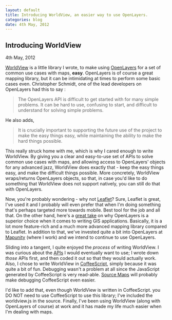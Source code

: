 ```yaml
---
layout: default
title: Introducing WorldView, an easier way to use OpenLayers.
categories: blog
date: 4th May, 2012 
---
```

<div class = 'page-header'>
  <h2 class = 'article-header'>
    Introducing WorldView
  </h2>
  <div class = 'details'>
    4th May, 2012
  </div>
</div>

&#x20; <a href = "https://github.com/shreyas-satish/worldview" target="_blank">WorldView</a> is a little library I wrote, to make using <a href = "http://openlayers.org" target="_blank">OpenLayers</a> for a set of common use cases with maps, **easy**. OpenLayers is of course a great mapping library, but it can be intimidating at times to perform some basic cases even. Christopher Schmidt, one of the lead developers on OpenLayers had this to say :

> The OpenLayers API is difficult to get started with for many simple problems. It can be hard to use, confusing to start, and difficult to understand for solving simple problems. 

He also adds,

> It is crucially important to supporting the future use of the project to make the easy things easy, while maintaining the ability to make the hard things possible.

This really struck home with me, which is why I cared enough to write WorldView. By giving you a clear and easy-to-use set of APIs to solve common use cases with maps, and allowing access to OpenLayers' objects for any advanced jazz, WorldView does exactly that - keep the easy things easy, and make the difficult things possible. More concretely, WorldView wraps/returns OpenLayers objects, so that, in case you'd like to do something that WorldView does not support natively, you can still do that with OpenLayers. 

Now, you're probably wondering - why not [Leaflet](http://leafletjs.com/)? Sure, Leaflet is great, I've used it and I probably will even prefer that when I'm doing something that's perhaps targeted more towards mobile. Best tool for the job and all that. On the other hand, here's a <a href = 'http://gis.stackexchange.com/a/8048' target = '_blank'>great take</a> on why OpenLayers is a superior choice when it comes to writing GIS applications. Basically, it is a lot more feature-rich and a much more advanced mapping library compared to Leaflet. In addition to that, we've invested quite a bit into OpenLayers at  <a href = 'http://mapunity.in/' target = '_blank'>Mapunity</a> (where I work) and we intend to continue to use OpenLayers.

Sliding into a tangent, I quite enjoyed the _process_ of writing WorldView. I was curious about the  <a href = 'http://shreyas.io/worldview/' target = '_blank'>APIs</a> I would eventually want to use; I wrote down _those_ APIs first, and then coded it out so that they would actually work. Also, I chose to write WorldView in  <a href="http://coffeescript.org" target="_blank">CoffeeScript</a>, simply because it was quite a bit of fun. Debugging wasn't a problem at all since the JavaScript generated by CoffeeScript is very read-able. <a href = 'http://www.html5rocks.com/en/tutorials/developertools/sourcemaps/' target='_blank'>Source Maps</a> will probably make debugging CoffeeScript even easier.

I'd like to add that, even though WorldView is written in CoffeeScript. you DO NOT need to use CoffeeScript to use this library; I've included the worldview.js in the source. Finally, I've been using WorldView (along with OpenLayers of course) at work and it has made my life much easier when I'm dealing with maps.

